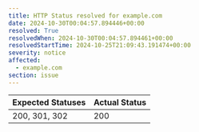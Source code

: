 ```yaml
---
title: HTTP Status resolved for example.com
date: 2024-10-30T00:04:57.894446+00:00
resolved: True
resolvedWhen: 2024-10-30T00:04:57.894461+00:00
resolvedStartTime: 2024-10-25T21:09:43.191474+00:00
severity: notice
affected:
  - example.com
section: issue
---
```


| Expected Statuses | Actual Status  |
|-------------------|----------------|
| 200, 301, 302 | 200 |
